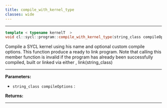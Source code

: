 ```yaml
---
title: compile_with_kernel_type
classes: wide
---
```



---

```cpp
template < typename kernelT  >
void cl::sycl::program::compile_with_kernel_type(string_class compileOptions="")
```


Compile a SYCL kernel using his name and optional custom compile options. This function produce a ready to link program. Note that calling this member function is invalid if the program has already been successfully compiled, built or linked via either , link(string_class)


---
**Parameters:**

 - `string_class compileOptions`
: 

**Returns:** 

---
